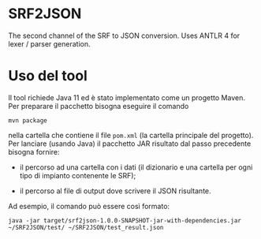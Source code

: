 # SRF2JSON

The second channel of the SRF to JSON conversion. Uses ANTLR 4 for lexer / parser generation.

# Uso del tool

Il tool richiede Java 11 ed è stato implementato come un progetto Maven. Per preparare il pacchetto bisogna eseguire il comando

```
mvn package
```

nella cartella che contiene il file `pom.xml` (la cartella principale del progetto). Per lanciare (usando Java) il pacchetto JAR risultato dal passo precedente bisogna fornire:

- il percorso ad una cartella con i dati (il dizionario e una cartella per ogni tipo di impianto contenente le SRF);

- il percorso al file di output dove scrivere il JSON risultante.

Ad esempio, il comando può essere così formato:

```
java -jar target/srf2json-1.0.0-SNAPSHOT-jar-with-dependencies.jar ~/SRF2JSON/test/ ~/SRF2JSON/test_result.json
```
